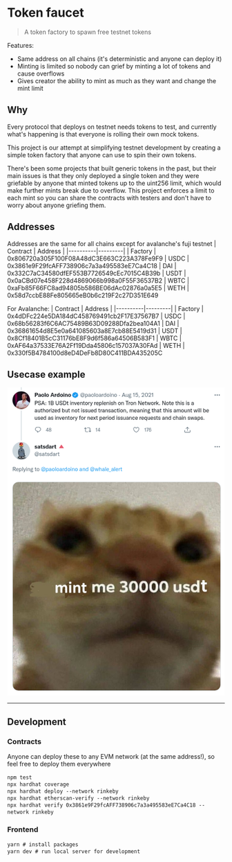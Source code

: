 # Token faucet
> A token factory to spawn free testnet tokens

Features:
- Same address on all chains (it's deterministic and anyone can deploy it)
- Minting is limited so nobody can grief by minting a lot of tokens and cause overflows
- Gives creator the ability to mint as much as they want and change the mint limit

## Why
Every protocol that deploys on testnet needs tokens to test, and currently what's happening is that everyone is rolling their own mock tokens.

This project is our attempt at simplifying testnet development by creating a simple token factory that anyone can use to spin their own tokens.

There's been some projects that built generic tokens in the past, but their main issues is that they only deployed a single token and they were griefable by anyone that minted tokens up to the uint256 limit, which would make further mints break due to overflow. This project enforces a limit to each mint so you can share the contracts with testers and don't have to worry about anyone griefing them.

## Addresses

Addresses are the same for all chains except for avalanche's fuji testnet
| Contract | Address |
|----------|---------|
| Factory  | 0x806720a305F100F08A48dC3E663C223A378Fe9F9
| USDC | 0x3861e9F29fcAFF738906c7a3a495583eE7Ca4C18
| DAI | 0x332C7aC34580dfEF553B7726549cEc7015C4B39b
| USDT | 0x0aCBd07e458F228d4869066b998a0F55F36537B2
| WBTC | 0xaFb85F66FC8ad94805b586BE06dAc02876a0a5E5
| WETH | 0x58d7ccbE88Fe805665eB0b6c219F2c27D351E649

For Avalanche:
| Contract | Address |
|----------|---------|
| Factory  | 0x4dDFc224e5DA184dC458769491cb2F17E37567B7
| USDC | 0x68b56283f6C6AC75489B63D09288Dfa2bea104A1
| DAI | 0x36861654d8E5e0a641085603a8E7cb88E5419d31
| USDT | 0x8Cf18401B5cC31176bE8F9d6f586a64506B583F1
| WBTC | 0xAF64a37533E76A2Ff19Dda45806c157037A30FAd
| WETH | 0x330f5B4784100d8eD4DeFb8D80C411BDA435205C

## Usecase example
![](./example.png)

----

## Development

### Contracts
Anyone can deploy these to any EVM network (at the same address!), so feel free to deploy them everywhere
```shell
npm test
npx hardhat coverage
npx hardhat deploy --network rinkeby
npx hardhat etherscan-verify --network rinkeby
npx hardhat verify 0x3861e9F29fcAFF738906c7a3a495583eE7Ca4C18 --network rinkeby
```

### Frontend
```shell
yarn # install packages
yarn dev # run local server for development
```
